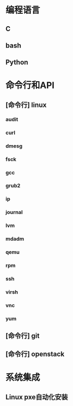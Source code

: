 编程语言
========

C
---

bash
----

Python
------

命令行和API
==========

[命令行] linux
--------------

### audit

### curl

### dmesg

### fsck

### gcc

### grub2

### ip

### journal

### lvm

### mdadm

### qemu

### rpm

### ssh

### virsh

### vnc

### yum

[命令行] git
------------

[命令行] openstack
------------------

系统集成
========

Linux pxe自动化安装
------------------
